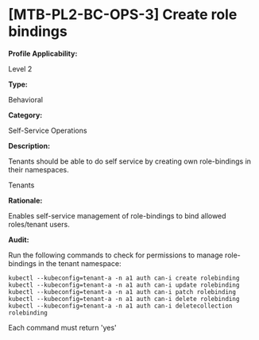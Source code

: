 # [MTB-PL2-BC-OPS-3] Create role bindings

**Profile Applicability:**

Level 2

**Type:**

Behavioral

**Category:**

Self-Service Operations

**Description:**

Tenants should be able to do self service by creating own role-bindings in their namespaces.

Tenants

**Rationale:**

Enables self-service management of role-bindings to bind allowed roles/tenant users.

**Audit:**

Run the following commands to check for permissions to manage role-bindings in the tenant namespace:

    kubectl --kubeconfig=tenant-a -n a1 auth can-i create rolebinding
    kubectl --kubeconfig=tenant-a -n a1 auth can-i update rolebinding
    kubectl --kubeconfig=tenant-a -n a1 auth can-i patch rolebinding
    kubectl --kubeconfig=tenant-a -n a1 auth can-i delete rolebinding
    kubectl --kubeconfig=tenant-a -n a1 auth can-i deletecollection rolebinding

Each command must return 'yes'
